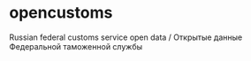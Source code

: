 # opencustoms
Russian federal customs service open data / Открытые данные Федеральной таможенной службы
